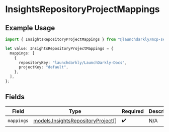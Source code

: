 # InsightsRepositoryProjectMappings

## Example Usage

```typescript
import { InsightsRepositoryProjectMappings } from "@launchdarkly/mcp-server";

let value: InsightsRepositoryProjectMappings = {
  mappings: [
    {
      repositoryKey: "launchdarkly/LaunchDarkly-Docs",
      projectKey: "default",
    },
  ],
};
```

## Fields

| Field                                                                        | Type                                                                         | Required                                                                     | Description                                                                  |
| ---------------------------------------------------------------------------- | ---------------------------------------------------------------------------- | ---------------------------------------------------------------------------- | ---------------------------------------------------------------------------- |
| `mappings`                                                                   | [models.InsightsRepositoryProject](../models/insightsrepositoryproject.md)[] | :heavy_check_mark:                                                           | N/A                                                                          |